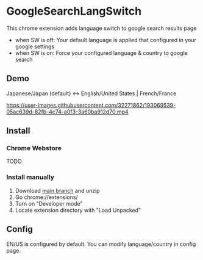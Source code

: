 ﻿# GoogleSearchLangSwitch

This chrome extension adds language switch to google search results page

- when SW is off: Your default language is applied that configured in your google settings
- when SW is on: Force your configured language & country to google search

## Demo
Japanese/Japan (default) <-> English/United States | French/France

https://user-images.githubusercontent.com/32271862/193069539-05ac639d-82fb-4c74-a0f3-3a60ba912d70.mp4

## Install

### Chrome Webstore
TODO

### Install manually
1. Download [main branch](https://github.com/ndtn97/GoogleSearchLangSwitch/archive/refs/heads/main.zip) and unzip
2. Go chrome://extensions/
3. Turn on "Developer mode"
4. Locate extension directory with "Load Unpacked"

## Config
EN/US is configured by default.
You can modify language/country in config page.
